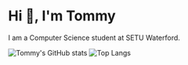 # Hi 👋, I'm Tommy
I am a Computer Science student at SETU Waterford.

![Tommy's GitHub stats](https://github-readme-stats.vercel.app/api?username=tommyc2&show_icons=true&theme=highcontrast)
![Top Langs](https://github-readme-stats.vercel.app/api/top-langs/?username=tommyc2&theme=highcontrast&hide_progress=true)
